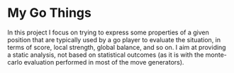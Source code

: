 My Go Things
============

In this project I focus on trying to express some properties of a given position that are typically used by a go player to evaluate the situation, in terms of score, local strength, global balance, and so on.
I aim at providing a static analysis, not based on statistical outcomes (as it is with the monte-carlo evaluation performed in most of the move generators).
